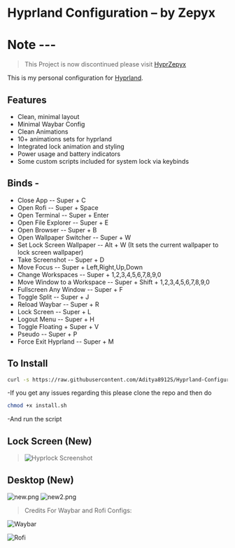 # Hyprland Configuration – by **Zepyx**

# Note --- 
> This Project is now discontinued please visit [HyprZepyx](https://github.com/xZepyx/HyprZepyx)

This is my personal configuration for [Hyprland](hyprland.org).

## Features

- Clean, minimal layout
- Minimal Waybar Config
- Clean Animations
- 10+ animations sets for hyprland
- Integrated lock animation and styling
- Power usage and battery indicators
- Some custom scripts included for system lock via keybinds

## Binds -
- Close App -- Super + C
- Open Rofi -- Super + Space
- Open Terminal -- Super + Enter
- Open File Explorer -- Super + E
- Open Browser -- Super + B
- Open Wallpaper Switcher -- Super + W
- Set Lock Screen Wallpaper -- Alt + W  (It sets the current wallpaper to lock screen wallpaper)
- Take Screenshot -- Super + D
- Move Focus -- Super + Left,Right,Up,Down
- Change Workspaces -- Super + 1,2,3,4,5,6,7,8,9,0
- Move Window to a Workspace -- Super + Shift + 1,2,3,4,5,6,7,8,9,0
- Fullscreen Any Window -- Super + F
- Toggle Split -- Super + J
- Reload Waybar -- Super + R
- Lock Screen -- Super + L
- Logout Menu -- Super + H
- Toggle Floating + Super + V
- Pseudo -- Super + P
- Force Exit Hyprland -- Super + M

## To Install 
```bash 
curl -s https://raw.githubusercontent.com/Aditya8912S/Hyprland-Configuration/main/install.sh | bash
```
-If you get any issues regarding this please clone the repo and then do 
```bash
chmod +x install.sh
```
-And run the script


## Lock Screen (New)

> ![Hyprlock Screenshot](./previews/new_hyprlock.png)

## Desktop (New)

![new.png](previews/new.png)
![new2.png](previews/new2.png)


>Credits For Waybar and Rofi Configs:
>
>
![Waybar](https://github.com/linuxmobile/hyprland-dots)
>
>
![Rofi](https://github.com/newmanls/rofi-themes-collection)
